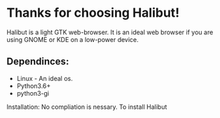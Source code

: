 # Thanks for choosing Halibut!

 Halibut is a light GTK web-browser. It is an ideal web browser if you are using GNOME or KDE on a low-power device.

## Dependinces:
- Linux - An ideal os.
- Python3.6+
- python3-gi

Installation:
No compliation is nessary. To install Halibut


